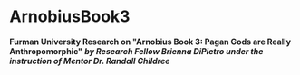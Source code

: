 # ArnobiusBook3

**Furman University Research on "Arnobius Book 3: Pagan Gods are Really Anthropomorphic"**
***by Research Fellow Brienna DiPietro under the instruction of Mentor Dr. Randall Childree***

